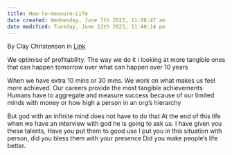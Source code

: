 ```yaml
---
title: How-to-measure-Life
date created: Wednesday, June 7th 2023, 11:08:47 am
date modified: Tuesday, June 13th 2023, 11:40:14 pm
---
```


By Clay Christenson in [Link](https://hbr.org/2010/07/how-will-you-measure-your-life)

We optimise of profitability. The way we do it i looking at more tangible ones that can happen tomorrow over what can happen over 10 years

When we have extra 10 mins or 30 mins. We work on what makes us feel more achieved.
Our careers provide the most tangible achievements
Humans have to aggregate and measure success because of our limited minds with money or how high a person in an org’s hierarchy

But god with an infinite mind does not have to do that
At the end of this life when we have an interview with god he is going to ask us.
I have given you these talents, Have you put them to good use
I put you in this situation with person, did you bless them with your presence
Did you make people’s life better.
